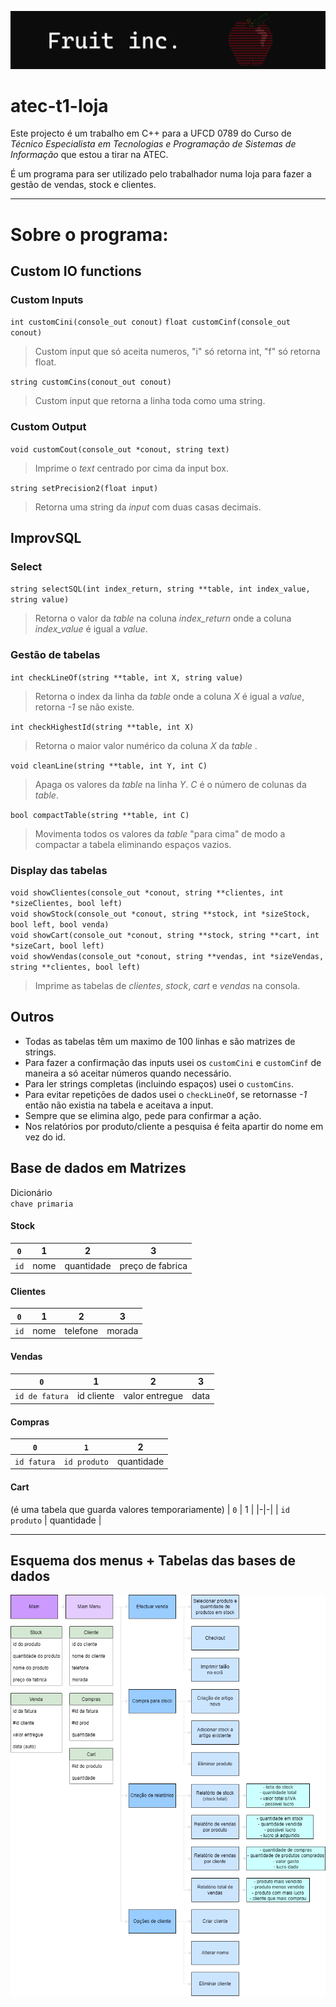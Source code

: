 ![top image](./Other/cabecalho.png)

# atec-t1-loja

Este projecto é um trabalho em C++ para a UFCD 0789 do Curso de *Técnico Especialista em Tecnologias e Programação de Sistemas de Informação* que estou a tirar na ATEC.

É um programa para ser utilizado pelo trabalhador numa loja para fazer a gestão de vendas, stock e clientes.

---

# Sobre o programa:

## Custom IO functions

### Custom Inputs

`int customCini(console_out conout)`
`float customCinf(console_out conout)`
>Custom input que só aceita numeros, "i" só retorna int, "f" só retorna float.

`string customCins(conout_out conout)`
>Custom input que retorna a linha toda como uma string.

### Custom Output

`void customCout(console_out *conout, string text)`
>Imprime o *text* centrado por cima da input box.

`string setPrecision2(float input)`
>Retorna uma string da *input* com duas casas decimais.

## ImprovSQL

### Select

`string selectSQL(int index_return, string **table, int index_value, string value)`
>Retorna o valor da *table* na coluna *index_return* onde a coluna *index_value* é igual a *value*.

### Gestão de tabelas

`int checkLineOf(string **table, int X, string value)` 
>Retorna o index da linha da *table* onde a coluna *X* é igual a *value*, retorna *-1* se não existe.

`int checkHighestId(string **table, int X)`
>Retorna o maior valor numérico da coluna *X* da *table* .

`void cleanLine(string **table, int Y, int C)`
>Apaga os valores da *table* na linha *Y*. *C* é o número de colunas da *table*.

`bool compactTable(string **table, int C)`
>Movimenta todos os valores da *table* "para cima" de modo a compactar a tabela eliminando espaços vazios.

### Display das tabelas

`void showClientes(console_out *conout, string **clientes, int *sizeClientes, bool left)`  
`void showStock(console_out *conout, string **stock, int *sizeStock, bool left, bool venda)`  
`void showCart(console_out *conout, string **stock, string **cart, int *sizeCart, bool left)`  
`void showVendas(console_out *conout, string **vendas, int *sizeVendas, string **clientes, bool left)`  
>Imprime as tabelas de *clientes*, *stock*, *cart* e *vendas* na consola.

## Outros

- Todas as tabelas têm um maximo de 100 linhas e são matrizes de strings.
- Para fazer a confirmação das inputs usei os `customCini` e `customCinf` de maneira a só aceitar números quando necessário.
- Para ler strings completas (incluindo espaços) usei o `customCins`.  
- Para evitar repetições de dados usei o `checkLineOf`, se retornasse *-1* então não existia na tabela e aceitava a input.  
- Sempre que se elimina algo, pede para confirmar a ação.
- Nos relatórios por produto/cliente a pesquisa é feita apartir do nome em vez do id.  



## Base de dados em Matrizes

Dicionário  
`chave primaria`

#### Stock
| `0` | 1 | 2 | 3 |
|-|-|-|-|
| `id` |  nome | quantidade | preço de fabrica |

#### Clientes
| `0` | 1 | 2 | 3 |
|-|-|-|-|
| `id` |  nome | telefone | morada |

#### Vendas
| `0` | 1 | 2 | 3 |
|-|-|-|-|
| `id de fatura` | id cliente | valor entregue | data |

#### Compras
| `0` | `1` | 2 |
|-|-|-|
| `id fatura` | `id produto` | quantidade |

#### Cart
(é uma tabela que guarda valores temporariamente)
| `0` | 1 |
|-|-|
| `id produto` | quantidade |

---

## Esquema dos menus + Tabelas das bases de dados

![Esquema dos menus](./Other/esquema.png)